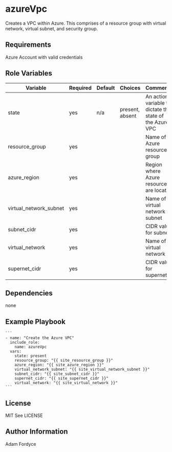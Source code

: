 azureVpc
=========

Creates a VPC within Azure. This comprises of a resource group with virtual network, virtual subnet, and security group.

Requirements
------------

Azure Account with valid credentials

Role Variables
--------------

| Variable                | Required | Default | Choices                   | Comments                                 |
|-------------------------|----------|---------|---------------------------|------------------------------------------|
| state                   | yes      | n/a     | present, absent           | An action variable to dictate the state of the Azure VPC                |
| resource_group          | yes      |         |                           | Name of Azure resource group             |
| azure_region            | yes      |         |                           | Region where Azure resources are located |
| virtual_network_subnet  | yes      |         |                           | Name of virtual network subnet           |
| subnet_cidr             | yes      |         |                           | CIDR value for subnet                    |
| virtual_network         | yes      |         |                           | Name of virtual network                  |
| supernet_cidr           | yes      |         |                           | CIDR value for supernet                  |

Dependencies
------------
none

Example Playbook
----------------

    ```
    - name: "Create the Azure VPC"
      include_role:
        name: azureVpc
      vars:
        state: present
        resource_group: "{{ site_resource_group }}"
        azure_region: "{{ site_azure_region }}"
        virtual_network_subnet: "{{ site_virtual_network_subnet }}"
        subnet_cidr: "{{ site_subnet_cidr }}"
        supernet_cidr: "{{ site_supernet_cidr }}"
        virtual_network: "{{ site_virtual_network }}"
    ```

License
-------

MIT See LICENSE

Author Information
------------------

Adam Fordyce
